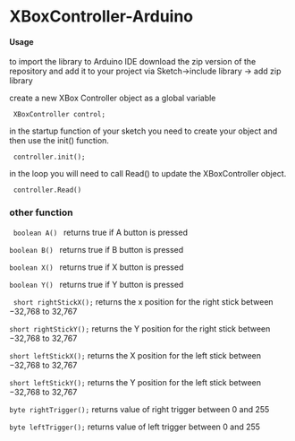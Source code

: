 # XBoxController-Arduino

<h4> Usage</h4> 
to import the library to Arduino IDE download the zip version of the repository and add it to your project via 
Sketch->include library -> add zip library  

 create a new XBox Controller object as a global variable

 
<code> XBoxController control; </code>



in the startup function of your sketch you need to create your object and then use the init() function. 



<code> controller.init(); </code>


in the loop you will need to call Read() to update the XBoxController object. 


<code> controller.Read()</code>

<h3> other function</h3>

<code> boolean A() </code>
returns true if A button is pressed

<code>boolean B() </code>
returns true if B button is pressed 

<code>boolean X() </code>
returns true if X button is pressed 

<code>boolean Y() </code>
returns true if Y button is pressed  


<code> short rightStickX();</code>
returns the x position for the right stick 
between −32,768 to 32,767  
  
<code>short rightStickY();</code>
returns the Y position for the right stick
between −32,768 to 32,767
	
	

<code>short leftStickX();</code>
returns the X position for the left stick
between −32,768 to 32,767
	

<code>short leftStickY();</code>
returns the Y position for the left stick
between −32,768 to 32,767
	

<code>byte rightTrigger();</code>
returns value of right trigger 
between 0 and 255
	
<code>byte leftTrigger();</code>
returns value of left trigger 
between 0 and 255 
	
	

